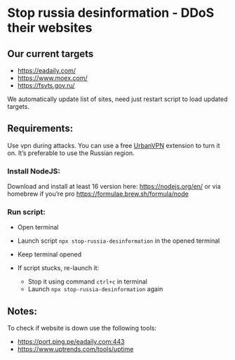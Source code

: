 # Stop russia desinformation - DDoS their websites

## Our current targets
  - https://eadaily.com/
  - https://www.moex.com/
  - https://fsvts.gov.ru/

We automatically update list of sites, need just restart script to load updated targets.

## Requirements:
Use vpn during attacks. You can use a free [UrbanVPN](https://www.urban-vpn.com) extension to turn it on. It’s preferable to use the Russian region.

### Install NodeJS:
Download and install at least 16 version here: https://nodejs.org/en/ 
or via homebrew if you’re pro https://formulae.brew.sh/formula/node

### Run script:
- Open terminal
- Launch script `npx stop-russia-desinformation` in the opened terminal
- Keep terminal opened

- If script stucks, re-launch it:
  - Stop it using command `ctrl+c` in terminal
  - Launch `npx stop-russia-desinformation` again


## Notes:
To check if website is down use the following tools:
- https://port.ping.pe/eadaily.com:443
- https://www.uptrends.com/tools/uptime
